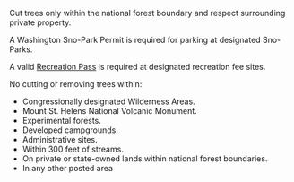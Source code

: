 Cut trees only within the national forest boundary and respect surrounding private property.   

A Washington Sno-Park Permit is required for parking at designated Sno-Parks.  

A valid [Recreation Pass](https://www.fs.usda.gov/main/giffordpinchot/passes-permits/recreation) is required at designated recreation fee sites.   

No cutting or removing trees within:

* Congressionally designated Wilderness Areas.
* Mount St. Helens National Volcanic Monument.
* Experimental forests.
* Developed campgrounds.
* Administrative sites.
* Within 300 feet of streams.
* On private or state-owned lands within national forest boundaries.
* In any other posted area

